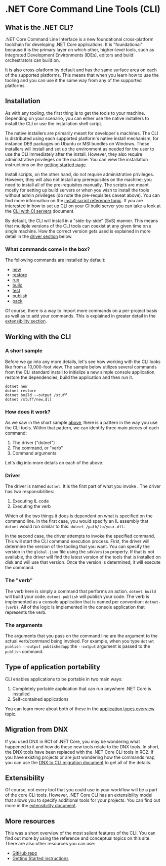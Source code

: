 # .NET Core Command Line Tools (CLI)

## What is the .NET CLI?
.NET Core Command Line Interface is a new foundational cross-platform toolchain for developing 
.NET Core applications. It is "foundational" because it is the primary layer on which other, 
higher-level tools, such as Integrated Development Environments (IDEs), editors and 
build orchestrators can build on. 

It is also cross-platform by default and has the same surface area on each of the supported platforms. This means that
when you learn how to use the tooling and you can use it the same way from any of the supported platforms. 

## Installation
As with any tooling, the first thing is to get the tools to your machine. Depending on your scenario, you can either 
use the native installers to install the CLI or use the installation shell script.

The native installers are primarily meant for developer's machines. The CLI is distributed using each supported platform's 
native install mechanism, for instance DEB packages on Ubuntu or MSI bundles on Windows. These installers will install 
and set up the environment as needed for the user to use the CLI immediately after the install. However, they also 
require administrative privileges on the machine. You can view the installation instructions on the
[getting started page](https://aka.ms/dotnetcoregs).

Install scripts, on the other hand, do not require administrative privileges. However, they will also not install any 
prerequisites on the machine; you need to install all of the pre-requisites manually. The scripts are meant mostly for 
setting up build servers or when you wish to install the tools without admin privileges (do note the pre-requisites 
caveat above). You can find more information on the [install script reference topic](dotnet-install-script.md). If you are 
interested in how to set up CLI on your CI build server you can take a look at the [CLI with CI servers](using-ci-with-cli.md) 
document. 

By default, the CLI will install in a "side-by-side" (SxS) manner. This means that multiple versions of the CLI tools 
can coexist at any given time on a single machine. How the correct version gets used is explained in more detail in 
the [driver section](#driver) below. 

### What commands come in the box?
The following commands are installed by default:

* [new](dotnet-new.md)
* [restore](dotnet-restore.md)
* [run](dotnet-run.md)
* [build](dotnet-build.md)
* [test](dotnet-test.md)
* [publish](dotnet-publish.md)
* [pack](dotnet-pack.md)

Of course, there is a way to import more commands on a per-project basis as well as to add your commands. This is 
explained in greater detail in the [extensibility section](#extensibility). 

## Working with the CLI

### A short sample
Before we go into any more details, let's see how working with the CLI looks like from a 10,000-foot view. 
The sample below utilizes several commands from the CLI standard install to initialize a new simple console application, 
restore the dependencies, build the application and then run it. 

```console
dotnet new
dotnet restore
dotnet build --output /stuff
dotnet /stuff/new.dll
```

### How does it work?
As we saw in the short sample [above](#a-short-sample), there is a pattern in the way you use the CLI tools. Within that pattern, we can 
identify three main pieces of each command:

1. The driver ("dotnet")
2. The command, or "verb"
3. Command arguments

Let's dig into more details on each of the above.

### Driver
The driver is named `dotnet`. It is the first part of what you invoke . The driver has two responsibilities:

1. Executing IL code
2. Executing the verb

Which of the two things it does is dependent on what is specified on the command line. In the first case, you would 
specify an IL assembly that `dotnet` would run similar to this: `dotnet /path/to/your.dll`. 

In the second case, the driver attempts to invoke the specified command. This will start the CLI command execution 
process. First, the driver will determine the version of the tooling that you want. You can specify the version in the 
`global.json` file using the `sdkVersion` property. If that is not available, the driver will find the latest version
of the tools that is installed on disk and will use that version. Once the version is determined, it will execute the 
command. 

### The "verb"
The verb here is simply a command that performs an action. `dotnet build` will build your code. `dotnet publish` will publish 
your code. The verb is implemented as a console application that is named per convention: `dotnet-{verb}`. All of the 
logic is implemented in the console application that represents the verb. 

### The arguments
The arguments that you pass on the command line are the argument to the actual verb/command being invoked. 
For example, when you type `dotnet publish --output publishedapp` the `--output` argument is passed to the 
`publish` command. 

## Type of application portability
CLI enables applications to be portable in two main ways:

1. Completely portable application that can run anywhere .NET Core is installed
2. Self-contained applications

You can learn more about both of these in the [application types overview](../../app-types.md) topic. 

## Migration from DNX
If you used DNX in RC1 of .NET Core, you may be wondering what happened to it and how do these new tools
relate to the DNX tools. In short, the DNX tools have been replaced with the .NET Core CLI tools in RC2. 
If you have existing projects or are just wondering how the commands map, you
can use the [DNX to CLI migration document](dnx-migration.md) to get all of the details. 

## Extensibility
Of course, not every tool that you could use in your workflow will be a part of the core CLI tools. However, .NET Core 
CLI has an extensibility model that allows you to specify additional tools for your projects. You can find out more 
in the [extensibility document](extensibility.md). 

## More resources
This was a short overview of the most salient features of the CLI. You can find out more by using the reference and 
conceptual topics on this site. There are also other resources you can use:

* [GitHub repo](https://github.com/dotnet/cli/)
* [Getting Started instructions](https://aka.ms/dotnetcoregs/)

